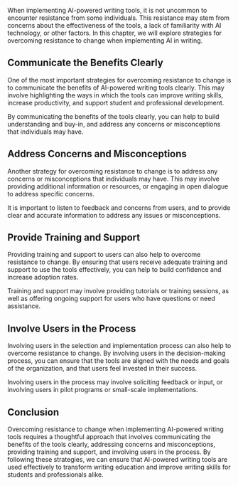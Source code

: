 
When implementing AI-powered writing tools, it is not uncommon to encounter resistance from some individuals. This resistance may stem from concerns about the effectiveness of the tools, a lack of familiarity with AI technology, or other factors. In this chapter, we will explore strategies for overcoming resistance to change when implementing AI in writing.

Communicate the Benefits Clearly
--------------------------------

One of the most important strategies for overcoming resistance to change is to communicate the benefits of AI-powered writing tools clearly. This may involve highlighting the ways in which the tools can improve writing skills, increase productivity, and support student and professional development.

By communicating the benefits of the tools clearly, you can help to build understanding and buy-in, and address any concerns or misconceptions that individuals may have.

Address Concerns and Misconceptions
-----------------------------------

Another strategy for overcoming resistance to change is to address any concerns or misconceptions that individuals may have. This may involve providing additional information or resources, or engaging in open dialogue to address specific concerns.

It is important to listen to feedback and concerns from users, and to provide clear and accurate information to address any issues or misconceptions.

Provide Training and Support
----------------------------

Providing training and support to users can also help to overcome resistance to change. By ensuring that users receive adequate training and support to use the tools effectively, you can help to build confidence and increase adoption rates.

Training and support may involve providing tutorials or training sessions, as well as offering ongoing support for users who have questions or need assistance.

Involve Users in the Process
----------------------------

Involving users in the selection and implementation process can also help to overcome resistance to change. By involving users in the decision-making process, you can ensure that the tools are aligned with the needs and goals of the organization, and that users feel invested in their success.

Involving users in the process may involve soliciting feedback or input, or involving users in pilot programs or small-scale implementations.

Conclusion
----------

Overcoming resistance to change when implementing AI-powered writing tools requires a thoughtful approach that involves communicating the benefits of the tools clearly, addressing concerns and misconceptions, providing training and support, and involving users in the process. By following these strategies, we can ensure that AI-powered writing tools are used effectively to transform writing education and improve writing skills for students and professionals alike.

